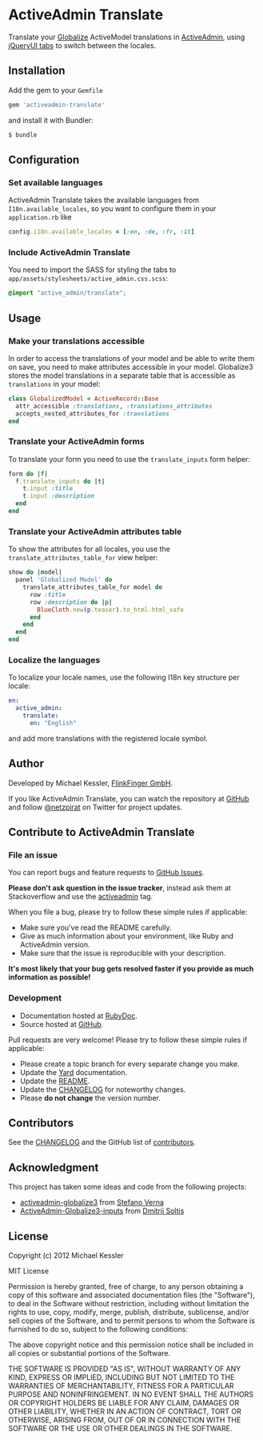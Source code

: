 # ActiveAdmin Translate

Translate your [Globalize](https://github.com/globalize/globalize) ActiveModel translations in
[ActiveAdmin](https://github.com/activeadmin/activeadmin), using [jQueryUI tabs](http://jqueryui.com/tabs/) to switch
between the locales.

## Installation

Add the gem to your `Gemfile`

```ruby
gem 'activeadmin-translate'
```

and install it with Bundler:

```Bash
$ bundle
```

## Configuration

### Set available languages

ActiveAdmin Translate takes the available languages from `I18n.available_locales`, so you want to configure them in
your `application.rb` like

```ruby
config.i18n.available_locales = [:en, :de, :fr, :it]
```

### Include ActiveAdmin Translate

You need to import the SASS for styling the tabs to `app/assets/stylesheets/active_admin.css.scss`:

```css
@import "active_admin/translate";
```

## Usage

### Make your translations accessible

In order to access the translations of your model and be able to write them on save, you need to make attributes
accessible in your model. Globalize3 stores the model translations in a separate table that is accessible as
`translations` in your model:

```ruby
class GlobalizedModel < ActiveRecord::Base
  attr_accessible :translations, :translations_attributes
  accepts_nested_attributes_for :translations
end
```

### Translate your ActiveAdmin forms

To translate your form you need to use the `translate_inputs` form helper:

```ruby
form do |f|
  f.translate_inputs do |t|
    t.input :title
    t.input :description
  end
end
```

### Translate your ActiveAdmin attributes table

To show the attributes for all locales, you use the `translate_attributes_table_for` view helper:

```ruby
show do |model|
  panel 'Globalized Model' do
    translate_attributes_table_for model do
      row :title
      row :description do |p|
        BlueCloth.new(p.teaser).to_html.html_safe
      end
    end
  end
end
```

### Localize the languages

To localize your locale names, use the following I18n key structure per locale:

```yml
en:
  active_admin:
    translate:
      en: "English"
```

and add more translations with the registered locale symbol.

## Author

Developed by Michael Kessler, [FlinkFinger GmbH](http://www.flinkfinger.com).

If you like ActiveAdmin Translate, you can watch the repository at
[GitHub](https://github.com/netzpirat/activeadmin-globalize) and follow [@netzpirat](https://twitter.com/#!/netzpirat)
on Twitter for project updates.

## Contribute to ActiveAdmin Translate

### File an issue

You can report bugs and feature requests to [GitHub Issues](https://github.com/netzpirat/activeadmin-globalize/issues).

**Please don't ask question in the issue tracker**, instead ask them at Stackoverflow and use the
[activeadmin](http://stackoverflow.com/questions/tagged/activeadmin) tag.

When you file a bug, please try to follow these simple rules if applicable:

* Make sure you've read the README carefully.
* Give as much information about your environment, like Ruby and ActiveAdmin version.
* Make sure that the issue is reproducible with your description.

**It's most likely that your bug gets resolved faster if you provide as much information as possible!**

### Development

* Documentation hosted at [RubyDoc](http://rubydoc.info/github/netzpirat/activeadmin-globalize/master/frames).
* Source hosted at [GitHub](https://github.com/netzpirat/activeadmin-globalize).

Pull requests are very welcome! Please try to follow these simple rules if applicable:

* Please create a topic branch for every separate change you make.
* Update the [Yard](http://yardoc.org/) documentation.
* Update the [README](https://github.com/netzpirat/activeadmin-globalize/blob/master/README.md).
* Update the [CHANGELOG](https://github.com/netzpirat/activeadmin-globalize/blob/master/CHANGELOG.md) for noteworthy changes.
* Please **do not change** the version number.

## Contributors

See the [CHANGELOG](https://github.com/netzpirat/activeadmin-globalize/blob/master/CHANGELOG.md) and the GitHub list of
[contributors](https://github.com/netzpirat/activeadmin-globalize/contributors).

## Acknowledgment

This project has taken some ideas and code from the following projects:

- [activeadmin-globalize3](https://github.com/stefanoverna/activeadmin-globalize3) from [Stefano Verna](https://github.com/stefanoverna)
- [ActiveAdmin-Globalize3-inputs](https://github.com/mimimi/ActiveAdmin-Globalize3-inputs) from [Dmitrii Soltis](https://github.com/mimimi)

## License

Copyright (c) 2012 Michael Kessler

MIT License

Permission is hereby granted, free of charge, to any person obtaining
a copy of this software and associated documentation files (the
"Software"), to deal in the Software without restriction, including
without limitation the rights to use, copy, modify, merge, publish,
distribute, sublicense, and/or sell copies of the Software, and to
permit persons to whom the Software is furnished to do so, subject to
the following conditions:

The above copyright notice and this permission notice shall be
included in all copies or substantial portions of the Software.

THE SOFTWARE IS PROVIDED "AS IS", WITHOUT WARRANTY OF ANY KIND,
EXPRESS OR IMPLIED, INCLUDING BUT NOT LIMITED TO THE WARRANTIES OF
MERCHANTABILITY, FITNESS FOR A PARTICULAR PURPOSE AND
NONINFRINGEMENT. IN NO EVENT SHALL THE AUTHORS OR COPYRIGHT HOLDERS BE
LIABLE FOR ANY CLAIM, DAMAGES OR OTHER LIABILITY, WHETHER IN AN ACTION
OF CONTRACT, TORT OR OTHERWISE, ARISING FROM, OUT OF OR IN CONNECTION
WITH THE SOFTWARE OR THE USE OR OTHER DEALINGS IN THE SOFTWARE.
